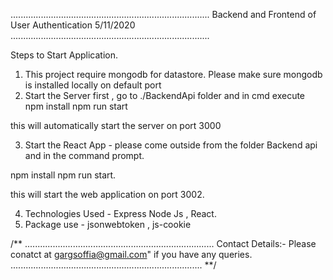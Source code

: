 
...............................................................................
Backend and Frontend of User Authentication
5/11/2020
...............................................................................

Steps to Start Application.
1) This project require mongodb for datastore. Please make sure mongodb is installed locally on default port
2) Start the Server first , go to ./BackendApi folder and in cmd execute
 npm install
 npm run start

this will automatically start the server on port 3000


3) Start the React App - please come outside from the folder Backend api and in the command prompt.

npm install
npm run start.

this will start the web application on port 3002.


4) Technologies Used - Express Node Js , React.
5) Package use - jsonwebtoken , js-cookie


/**
...........................................................................
Contact Details:-
 Please conatct at gargsoffia@gmail.com" if you have any queries.
............................................................................
**/

